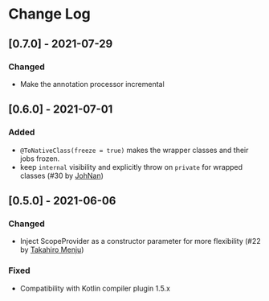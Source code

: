 # Change Log

## [0.7.0] - 2021-07-29
### Changed
- Make the annotation processor incremental

## [0.6.0] - 2021-07-01
### Added
- `@ToNativeClass(freeze = true)` makes the wrapper classes and their jobs frozen.
- keep `internal` visibility and explicitly throw on `private` for wrapped classes (#30 by [JohNan](https://github.com/JohNan))


## [0.5.0] - 2021-06-06
### Changed
- Inject ScopeProvider as a constructor parameter for more flexibility (#22 by [Takahiro Menju](https://github.com/takahirom))
### Fixed
- Compatibility with Kotlin compiler plugin 1.5.x

